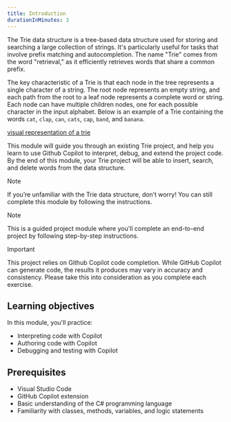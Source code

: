 ```yaml
---
title: Introduction
durationInMinutes: 3
---
```


The Trie data structure is a tree-based data structure used for storing and searching a large collection of strings. It's particularly useful for tasks that involve prefix matching and autocompletion. The name "Trie" comes from the word "retrieval," as it efficiently retrieves words that share a common prefix.

The key characteristic of a Trie is that each node in the tree represents a single character of a string. The root node represents an empty string, and each path from the root to a leaf node represents a complete word or string. Each node can have multiple children nodes, one for each possible character in the input alphabet. Below is an example of a Trie containing the words `cat`, `clap`, `can`, `cats`, `cap`, `band`, and `banana`.

[visual representation of a trie](../media/treegraphic.png)

This module will guide you through an existing Trie project, and help you learn to use Github Copilot to interpret, debug, and extend the project code. By the end of this module, your Trie project will be able to insert, search, and delete words from the data structure.

> [!NOTE] 
> If you’re unfamiliar with the Trie data structure, don’t worry! You can still complete this module by following the instructions.

> [!NOTE] 
> This is a guided project module where you'll complete an end-to-end project by following step-by-step instructions.  

> [!IMPORTANT]
> This project relies on Github Copilot code completion. While GitHub Copilot can generate code, the results it produces may vary in accuracy and consistency. Please take this into consideration as you complete each exercise.

## Learning objectives

In this module, you'll practice: 
- Interpreting code with Copilot
- Authoring code with Copilot
- Debugging and testing with Copilot

## Prerequisites 
- Visual Studio Code
- GitHub Copilot extension
- Basic understanding of the C# programming language
- Familiarity with classes, methods, variables, and logic statements